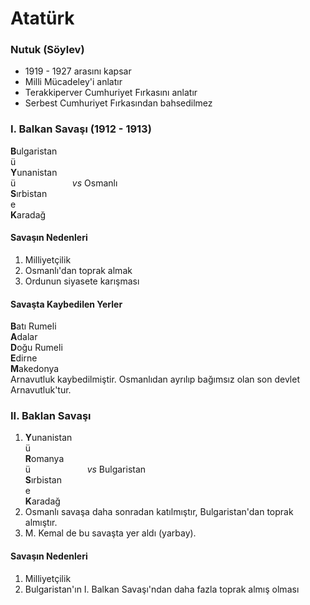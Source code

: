 # Atatürk
### Nutuk (Söylev)
- 1919 - 1927 arasını kapsar
- Milli Mücadeley'i anlatır
- Terakkiperver Cumhuriyet Fırkasını anlatır
- Serbest Cumhuriyet Fırkasından bahsedilmez


### I. Balkan Savaşı (1912 - 1913)
**B**ulgaristan\
ü\
**Y**unanistan\
ü&nbsp;&nbsp;&nbsp;&nbsp;&nbsp;&nbsp;&nbsp;&nbsp;&nbsp;&nbsp;&nbsp;&nbsp;&nbsp;&nbsp;&nbsp;&nbsp;&nbsp;&nbsp;&nbsp;&nbsp;&nbsp;&nbsp; *vs* Osmanlı\
**S**ırbistan\
e\
**K**aradağ

#### Savaşın Nedenleri
1. Milliyetçilik
2. Osmanlı'dan toprak almak
3. Ordunun siyasete karışması

#### Savaşta Kaybedilen Yerler
**B**atı Rumeli\
**A**dalar\
**D**oğu Rumeli\
**E**dirne\
**M**akedonya\
Arnavutluk kaybedilmiştir. Osmanlıdan ayrılıp bağımsız olan son devlet Arnavutluk'tur.


### II. Baklan Savaşı
1. **Y**unanistan\
ü\
**R**omanya\
ü&nbsp;&nbsp;&nbsp;&nbsp;&nbsp;&nbsp;&nbsp;&nbsp;&nbsp;&nbsp;&nbsp;&nbsp;&nbsp;&nbsp;&nbsp;&nbsp;&nbsp;&nbsp;&nbsp;&nbsp;&nbsp;&nbsp; *vs* Bulgaristan\
**S**ırbistan\
e\
**K**aradağ
2. Osmanlı savaşa daha sonradan katılmıştır, Bulgaristan'dan toprak almıştır.
3. M. Kemal de bu savaşta yer aldı (yarbay).

#### Savaşın Nedenleri
1. Milliyetçilik
2. Bulgaristan'ın I. Balkan Savaşı'ndan daha fazla toprak almış olması 

